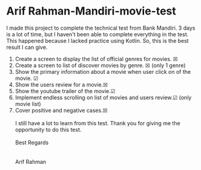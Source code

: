 # Arif Rahman-Mandiri-movie-test

I made this project to complete the technical test from Bank Mandiri. 3 days is a lot of time, but I haven't been able to complete everything in the test. This happened because I lacked practice using Kotlin. So, this is the best result I can give.
1. Create a screen to display the list of official genres for movies. &#9746;
2. Create a screen to list of discover movies by genre. &#9746; (only 1 genre)
3. Show the primary information about a movie when user click on of the movie. &#9745;
4. Show the users review for a movie.&#9746;
5. Show the youtube trailer of the movie.&#9745;
6. Implement endless scrolling on list of movies and users review.&#9745; (only movie list)
7. Cover positive and negative cases.&#9746;
\
\
I still have a lot to learn from this test. Thank you for giving me the opportunity to do this test.
\
\
Best Regards
\
\
\
Arif Rahman

